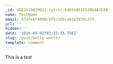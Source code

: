 ```yaml
---
_id: 4EE3610819D22-rytrtr-E465A8E2E53D64A2FAB
name: TestName
email: 97dfebf4098c0f5c16bca61e2b76c373
url: ''
hidden: ''
date: '2016-09-02T03:23:18.756Z'
slug: /post/hello-world/
template: comment
---
```


This is a test
